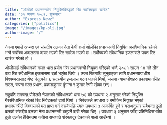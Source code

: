 ```yaml
---
title: "ओलीको प्रधानमन्त्रीमा नियुक्तिविरुद्धको रिट सर्वोच्चद्वारा खारेज"
date: "३१ श्रावण २०८१, शुक्रबार"
author: "Express Newz"
categories: ["politics"]
image: "/images/kp-oli.jpg"
author-image: "/"
---
```


नेकपा एमाले अध्यक्ष एवं संसदीय दलका नेता केपी शर्मा ओलीकाे प्रधानमन्त्री नियुक्ति असंवैधानिक रहेको भन्दै सर्वोच्च अदालतमा दायर भएको रिट खारेज भएको छ ।सर्वोच्चको संवैधानिक इजलासले उक्त रिट खारेज गरेको हो ।

ओलीलाई संविधानको गलत धारा प्रयोग गरेर प्रधानमन्त्री नियुक्त गरिएको भन्दै २०८१ साउन १४ गते तीन वटा रिट संवैधानिक इजलासमा दर्ता भएकाे थियाे । उक्त रिटमाथि सुनुवाइका लागि प्रधानन्यायाधीश विश्वम्भरप्रसाद श्रेष्ठ नेतृत्वकाे ६ सदस्यीय इजलास गठन भएको थियो, जसमा न्यायाधीशहरु प्रकाशमानसिंह राउत, सपना मल्ल प्रधान, प्रकाशकुमार ढुंगाना र कुमार रेग्मी रहेका छन् ।

राष्ट्रपति रामचन्द्र पौडेलले नेपालको संविधानको धारा ७६ को उपधारा २ अनुसार गरेको नियुक्ति गैरसंवैधानिक रहेको रिट निवेदकको दाबी थियो । निवेदकले उपधारा २ बमोजिम नियुक्त भएको प्रधानमन्त्रीले विश्वासको मत प्राप्त गर्न नसकेपछि स्वतः उपधारा ३ आकर्षित हुने र यसअनुसार सबैभन्दा ठूलो दलको संसदीय दलका नेता प्रधानमन्त्री बन्नुपर्ने दाबी गरेका थिए । उपधारा ३ अनुसार जाँदा प्रतिनिधिसभाकाे ठूलाे दलकाे हैसियतमा कांग्रेस सभापति शेरबहादुर देउवाको पालो आउँथ्यो ।